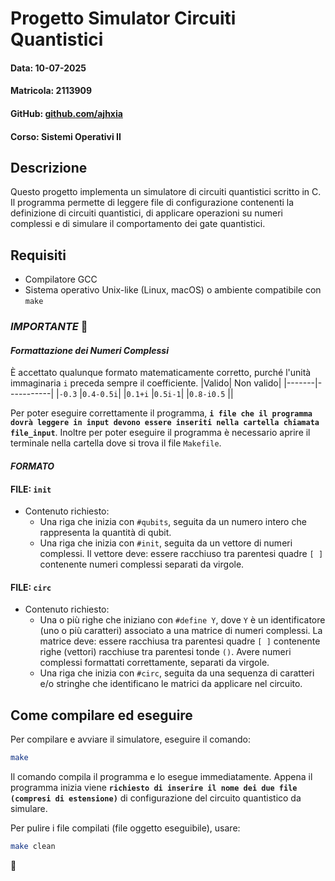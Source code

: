 # Progetto Simulator Circuiti Quantistici
#### Data: 10-07-2025
#### Matricola: 2113909
#### GitHub: [github.com/ajhxia](https://github.com/ajhxia/UNI/tree/main/Secondo%20Anno/Sistemi%20Operativi%20II/Progetto%20(Appello%209%20Giugno%202025))
#### Corso: Sistemi Operativi II

## Descrizione
Questo progetto implementa un simulatore di circuiti quantistici scritto in C.  
Il programma permette di leggere file di configurazione contenenti la definizione di circuiti quantistici, di applicare operazioni su numeri complessi e di simulare il comportamento dei gate quantistici.

## Requisiti
- Compilatore GCC
- Sistema operativo Unix-like (Linux, macOS) o ambiente compatibile con `make`

### _IMPORTANTE_ 📂
#### _Formattazione dei Numeri Complessi_
È accettato qualunque formato matematicamente corretto, purché l'unità immaginaria `i` preceda sempre il coefficiente.
|Valido|	Non valido|
|-------|-----------|
|`-0.3`	|`0.4-0.5i`|
|`0.1+i`	|`0.5i-1`|
|`0.8-i0.5`	||

Per poter eseguire correttamente il programma, **`i file che il programma dovrà leggere in input devono essere inseriti nella cartella chiamata file_input`**.
Inoltre per poter eseguire il programma è necessario aprire il terminale nella cartella dove si trova il file `Makefile`.
#### _FORMATO_

#### FILE: `init`
- Contenuto richiesto:
  - Una riga che inizia con `#qubits`, seguita da un numero intero che rappresenta la quantità di qubit.
  - Una riga che inizia con `#init`, seguita da un vettore di numeri complessi. Il vettore deve: essere racchiuso tra parentesi quadre `[ ]` contenente numeri complessi separati da virgole.

#### FILE: `circ`
- Contenuto richiesto:
  - Una o più righe che iniziano con `#define Y`, dove `Y` è un identificatore (uno o più caratteri) associato a una matrice di numeri complessi. La matrice deve: essere racchiusa tra parentesi quadre `[ ]` contenente righe (vettori) racchiuse tra parentesi tonde `()`.
Avere numeri complessi formattati correttamente, separati da virgole.
  -  Una riga che inizia con `#circ`, seguita da una sequenza di caratteri e/o stringhe che identificano le matrici da applicare nel circuito.


## Come compilare ed eseguire
Per compilare e avviare il simulatore, eseguire il comando:
```bash
make
```
Il comando compila il programma e lo esegue immediatamente. Appena il programma inizia viene **`richiesto di inserire il nome dei due file (compresi di estensione)`** di configurazione del circuito quantistico da simulare.

Per pulire i file compilati (file oggetto eseguibile), usare:
```bash
make clean
```

🎐

